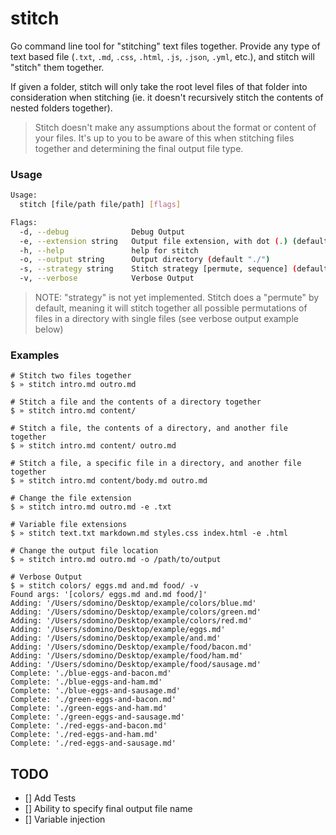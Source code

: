 # stitch

Go command line tool for "stitching" text files together. Provide any type of text based file (`.txt`, `.md`, `.css`, `.html`, `.js`, `.json`, `.yml`, etc.), and stitch will "stitch" them together.

If given a folder, stitch will only take the root level files of that folder into consideration when stitching (ie. it doesn't recursively stitch the contents of nested folders together).

> Stitch doesn't make any assumptions about the format or content of your files. It's up to you to be aware of this when stitching files together and determining the final output file type.

### Usage

```bash
Usage:
  stitch [file/path file/path] [flags]

Flags:
  -d, --debug              Debug Output
  -e, --extension string   Output file extension, with dot (.) (default ".md")
  -h, --help               help for stitch
  -o, --output string      Output directory (default "./")
  -s, --strategy string    Stitch strategy [permute, sequence] (default "permute")
  -v, --verbose            Verbose Output
```

> NOTE: "strategy" is not yet implemented. Stitch does a "permute" by default, meaning it will stitch together all possible permutations of files in a directory with single files (see verbose output example below)

### Examples

```
# Stitch two files together
$ » stitch intro.md outro.md

# Stitch a file and the contents of a directory together
$ » stitch intro.md content/

# Stitch a file, the contents of a directory, and another file together
$ » stitch intro.md content/ outro.md

# Stitch a file, a specific file in a directory, and another file together
$ » stitch intro.md content/body.md outro.md

# Change the file extension
$ » stitch intro.md outro.md -e .txt

# Variable file extensions
$ » stitch text.txt markdown.md styles.css index.html -e .html

# Change the output file location
$ » stitch intro.md outro.md -o /path/to/output

# Verbose Output
$ » stitch colors/ eggs.md and.md food/ -v
Found args: '[colors/ eggs.md and.md food/]'
Adding: '/Users/sdomino/Desktop/example/colors/blue.md'
Adding: '/Users/sdomino/Desktop/example/colors/green.md'
Adding: '/Users/sdomino/Desktop/example/colors/red.md'
Adding: '/Users/sdomino/Desktop/example/eggs.md'
Adding: '/Users/sdomino/Desktop/example/and.md'
Adding: '/Users/sdomino/Desktop/example/food/bacon.md'
Adding: '/Users/sdomino/Desktop/example/food/ham.md'
Adding: '/Users/sdomino/Desktop/example/food/sausage.md'
Complete: './blue-eggs-and-bacon.md'
Complete: './blue-eggs-and-ham.md'
Complete: './blue-eggs-and-sausage.md'
Complete: './green-eggs-and-bacon.md'
Complete: './green-eggs-and-ham.md'
Complete: './green-eggs-and-sausage.md'
Complete: './red-eggs-and-bacon.md'
Complete: './red-eggs-and-ham.md'
Complete: './red-eggs-and-sausage.md'
```

## TODO

- [] Add Tests
- [] Ability to specify final output file name
- [] Variable injection
